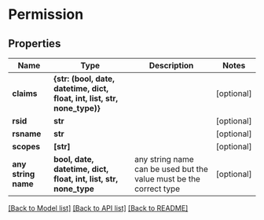# Permission


## Properties
Name | Type | Description | Notes
------------ | ------------- | ------------- | -------------
**claims** | **{str: (bool, date, datetime, dict, float, int, list, str, none_type)}** |  | [optional] 
**rsid** | **str** |  | [optional] 
**rsname** | **str** |  | [optional] 
**scopes** | **[str]** |  | [optional] 
**any string name** | **bool, date, datetime, dict, float, int, list, str, none_type** | any string name can be used but the value must be the correct type | [optional]

[[Back to Model list]](../README.md#documentation-for-models) [[Back to API list]](../README.md#documentation-for-api-endpoints) [[Back to README]](../README.md)


